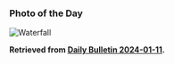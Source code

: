 ### Photo of the Day

![Waterfall](https://albertttan.github.io/daily-bulletin/files/hiroshi_senju.webp)

**Retrieved from [Daily Bulletin 2024-01-11](https://albertttan.github.io/daily-bulletin/2024-01-11.html).**